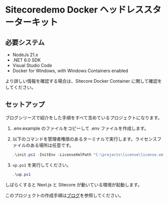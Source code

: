 # Sitecoredemo Docker ヘッドレススターターキット

## 必要システム

- NodeJs 21.x
- .NET 6.0 SDK
- Visual Studio Code
- Docker for Windows, with Windows Containers enabled

より詳しい情報を確認する場合は、Sitecore Docker Container に関して確認をしてください。

## セットアップ

ブログシリーズで紹介をした手順をすべて含めているプロジェクトになります。

1. .env.example のファイルをコピーして .env ファイルを作成します。
2. 以下のコマンドを管理者権限のあるターミナルで実行します。ライセンスファイルのある場所は任意です。

   ```ps1
   .\init.ps1 -InitEnv -LicenseXmlPath "C:\projects\license\license.xml" -AdminPassword "DesiredAdminPassword"
   ```

3. `up.ps1` を実行してください。

   ```ps1
   .\up.ps1
   ```

しばらくすると Next.js と Sitecore が動いている環境が起動します。

このプロジェクトの作成手順は[ブログ](https://haramizu.com/ja-JP)を参照してください。
